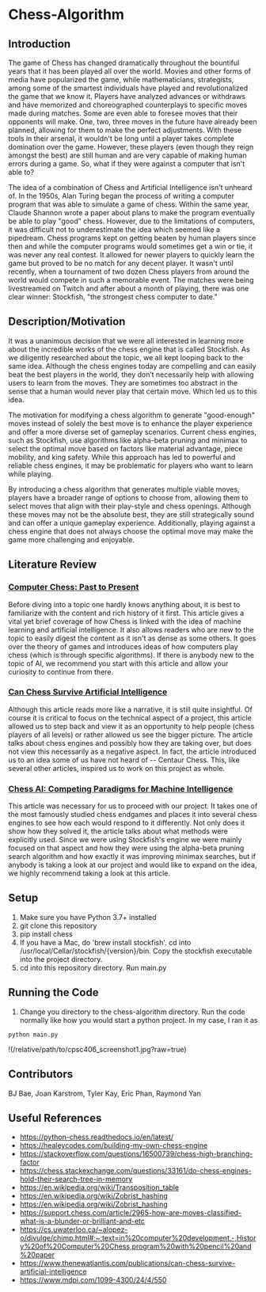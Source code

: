 # Chess-Algorithm

## Introduction

The game of Chess has changed dramatically throughout the bountiful years that it has been played all over the world. Movies and other forms of media have popularized the game, while mathematicians, strategists, among some of the smartest individuals have played and revolutionalized the game that we know it. Players have analyzed advances or withdraws and have memorized and choreographed counterplays to specific moves made during matches. Some are even able to foresee moves that their opponents will make. One, two, three moves in the future have already been planned, allowing for them to make the perfect adjustments. With these tools in their arsenal, it wouldn't be long until a player takes complete domination over the game. However, these players (even though they reign amongst the best) are still human and are very capable of making human errors during a game. So, what if they were against a computer that isn't able to?

The idea of a combination of Chess and Artificial Intelligence isn't unheard of. In the 1950s, Alan Turing began the process of writing a computer program that was able to simulate a game of chess. Within the same year, Claude Shannon wrote a paper about plans to make the program eventually be able to play "good" chess. However, due to the limitations of computers, it was difficult not to underestimate the idea which seemed like a pipedream. Chess programs kept on getting beaten by human players since then and while the computer programs would sometimes get a win or tie, it was never any real contest. It allowed for newer players to quickly learn the game but proved to be no match for any decent player. It wasn't until recently, when a tournament of two dozen Chess players from around the world would compete in such a memorable event. The matches were being livestreamed on Twitch and after about a month of playing, there was one clear winner: Stockfish, "the strongest chess computer to date."

## Description/Motivation

It was a unanimous decision that we were all interested in learning more about the incredible works of the chess engine that is called Stockfish. As we diligently researched about the topic, we all kept looping back to the same idea. Although the chess engines today are compelling and can easily beat the best players in the world, they don’t necessarily help with allowing users to learn from the moves. They are sometimes too abstract in the sense that a human would never play that certain move. Which led us to this idea.

The motivation for modifying a chess algorithm to generate "good-enough" moves instead of solely the best move is to enhance the player experience and offer a more diverse set of gameplay scenarios. Current chess engines, such as Stockfish, use algorithms like alpha-beta pruning and minimax to select the optimal move based on factors like material advantage, piece mobility, and king safety. While this approach has led to powerful and reliable chess engines, it may be problematic for players who want to learn while playing.

By introducing a chess algorithm that generates multiple viable moves, players have a broader range of options to choose from, allowing them to select moves that align with their play-style and chess openings. Although these moves may not be the absolute best, they are still strategically sound and can offer a unique gameplay experience. Additionally, playing against a chess engine that does not always choose the optimal move may make the game more challenging and enjoyable.

## Literature Review

### [Computer Chess: Past to Present](https://cs.uwaterloo.ca/~alopez-o/divulge/chimp.html#:~:text=in%20computer%20development.-,History%20of%20Computer%20Chess,program%20with%20pencil%20and%20paper)

Before diving into a topic one hardly knows anything about, it is best to familiarize with the content and rich history of it first. This article gives a vital yet brief coverage of how Chess is linked with the idea of machine learning and artificial intelligence. It also allows readers who are new to the topic to easily digest the content as it isn't as dense as some others. It goes over the theory of games and introduces ideas of how computers play chess (which is through specific algorithms). If there is anybody new to the topic of AI, we recommend you start with this article and allow your curiosity to continue from there. 

### [Can Chess Survive Artificial Intelligence](https://www.thenewatlantis.com/publications/can-chess-survive-artificial-intelligence)

Although this article reads more like a narrative, it is still quite insightful. Of course it is critical to focus on the technical aspect of a project, this article allowed us to step back and view it as an opportunity to help people (chess players of all levels) or rather allowed us see the bigger picture. The article talks about chess engines and possibly how they are taking over, but does not view this necessarily as a negative aspect. In fact, the article introduced us to an idea some of us have not heard of -- Centaur Chess. This, like several other articles, inspired us to work on this project as whole.

### [Chess AI: Competing Paradigms for Machine Intelligence](https://www.mdpi.com/1099-4300/24/4/550)

This article was necessary for us to proceed with our project. It takes one of the most famously studied chess endgames and places it into several chess engines to see how each would respond to it differently. Not only does it show how they solved it, the article talks about what methods were explicitly used. Since we were using Stockfish's engine we were mainly focused on that aspect and how they were using the alpha-beta pruning search algorithm and how exactly it was improving minimax searches, but if anybody is taking a look at our project and would like to expand on the idea, we highly recommend taking a look at this article.

## Setup

1. Make sure you have Python 3.7+ installed
2. git clone this repository
3. pip install chess
4. If you have a Mac, do 'brew install stockfish'. cd into /usr/local/Cellar/stockfish/{version}/bin. Copy the stockfish executable into the project directory.
5. cd into this repository directory. Run main.py

## Running the Code

1. Change you directory to the chess-algorithm directory. Run the code normally like how you would start a python project. In my case, I ran it as
```
python main.py
```

!(/relative/path/to/cpsc406_screenshot1.jpg?raw=true)

## Contributors

BJ Bae, Joan Karstrom, Tyler Kay, Eric Phan, Raymond Yan

## Useful References

- https://python-chess.readthedocs.io/en/latest/
- https://healeycodes.com/building-my-own-chess-engine
- https://stackoverflow.com/questions/16500739/chess-high-branching-factor
- https://chess.stackexchange.com/questions/33161/do-chess-engines-hold-their-search-tree-in-memory
- https://en.wikipedia.org/wiki/Transposition_table
- https://en.wikipedia.org/wiki/Zobrist_hashing
- https://en.wikipedia.org/wiki/Zobrist_hashing
- https://support.chess.com/article/2965-how-are-moves-classified-what-is-a-blunder-or-brilliant-and-etc
- https://cs.uwaterloo.ca/~alopez-o/divulge/chimp.html#:~:text=in%20computer%20development.-,History%20of%20Computer%20Chess,program%20with%20pencil%20and%20paper
- https://www.thenewatlantis.com/publications/can-chess-survive-artificial-intelligence
- https://www.mdpi.com/1099-4300/24/4/550




